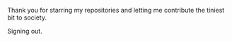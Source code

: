 Thank you for starring my repositories and letting me contribute the tiniest bit to society.

Signing out.
